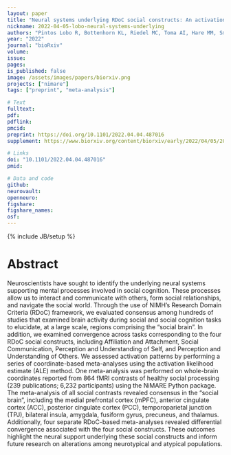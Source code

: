 ```yaml
---
layout: paper
title: "Neural systems underlying RDoC social constructs: An activation likelihood estimation meta-analysis"
nickname: 2022-04-05-lobo-neural-systems-underlying
authors: "Pintos Lobo R, Bottenhorn KL, Riedel MC, Toma AI, Hare MM, Smith DD, Moor AC, Cowan IK, Valdes JA, Bartley JE, Salo T, Boeving ER, Pankey B, Sutherland MT, Musser ED, Laird AR"
year: "2022"
journal: "bioRxiv"
volume:
issue:
pages:
is_published: false
image: /assets/images/papers/biorxiv.png
projects: ["nimare"]
tags: ["preprint", "meta-analysis"]

# Text
fulltext:
pdf:
pdflink:
pmcid:
preprint: https://doi.org/10.1101/2022.04.04.487016
supplement: https://www.biorxiv.org/content/biorxiv/early/2022/04/05/2022.04.04.487016/DC1/embed/media-1.csv?download=true

# Links
doi: "10.1101/2022.04.04.487016"
pmid:

# Data and code
github:
neurovault:
openneuro:
figshare:
figshare_names:
osf:
---
```

{% include JB/setup %}

# Abstract

Neuroscientists have sought to identify the underlying neural systems supporting mental processes involved in social cognition.
These processes allow us to interact and communicate with others, form social relationships, and navigate the social world.
Through the use of NIMH’s Research Domain Criteria (RDoC) framework, we evaluated consensus among hundreds of studies that examined brain activity during social and social cognition tasks to elucidate, at a large scale, regions comprising the “social brain”.
In addition, we examined convergence across tasks corresponding to the four RDoC social constructs, including Affiliation and Attachment, Social Communication, Perception and Understanding of Self, and Perception and Understanding of Others.
We assessed activation patterns by performing a series of coordinate-based meta-analyses using the activation likelihood estimate (ALE) method. One meta-analysis was performed on whole-brain coordinates reported from 864 fMRI contrasts of healthy social processing (239 publications; 6,232 participants) using the NiMARE Python package.
The meta-analysis of all social contrasts revealed consensus in the “social brain”, including the medial prefrontal cortex (mPFC), anterior cingulate cortex (ACC), posterior cingulate cortex (PCC), temporoparietal junction (TPJ), bilateral insula, amygdala, fusiform gyrus, precuneus, and thalamus.
Additionally, four separate RDoC-based meta-analyses revealed differential convergence associated with the four social constructs.
These outcomes highlight the neural support underlying these social constructs and inform future research on alterations among neurotypical and atypical populations.
